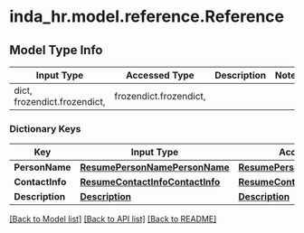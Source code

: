 # inda_hr.model.reference.Reference

## Model Type Info
Input Type | Accessed Type | Description | Notes
------------ | ------------- | ------------- | -------------
dict, frozendict.frozendict,  | frozendict.frozendict,  |  | 

### Dictionary Keys
Key | Input Type | Accessed Type | Description | Notes
------------ | ------------- | ------------- | ------------- | -------------
**PersonName** | [**ResumePersonNamePersonName**](ResumePersonNamePersonName.md) | [**ResumePersonNamePersonName**](ResumePersonNamePersonName.md) |  | [optional] 
**ContactInfo** | [**ResumeContactInfoContactInfo**](ResumeContactInfoContactInfo.md) | [**ResumeContactInfoContactInfo**](ResumeContactInfoContactInfo.md) |  | [optional] 
**Description** | [**Description**](Description.md) | [**Description**](Description.md) |  | [optional] 

[[Back to Model list]](../../README.md#documentation-for-models) [[Back to API list]](../../README.md#documentation-for-api-endpoints) [[Back to README]](../../README.md)

